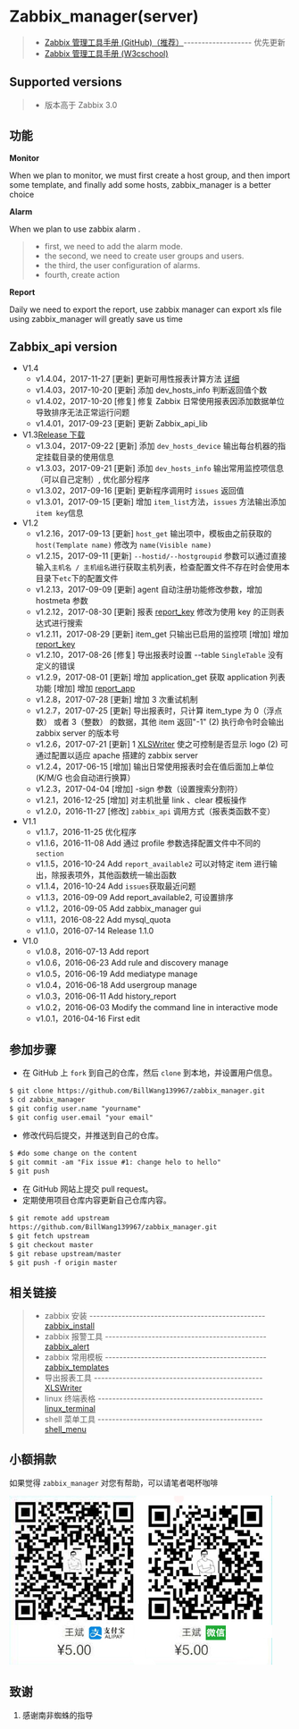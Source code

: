 # Zabbix_manager(server)

> * [Zabbix 管理工具手册 (GitHub)（推荐）](https://github.com/BillWang139967/zabbix_manager/wiki)------------------- 优先更新
> * [Zabbix 管理工具手册 (W3cschool)](http://www.w3cschool.cn/zabbix_manager/)

## Supported versions

> * 版本高于 Zabbix 3.0

## 功能

**Monitor**

When we plan to monitor, we must first create a host group, and then import some template, and finally add some hosts, zabbix_manager is a better choice

**Alarm**

When we plan to use zabbix alarm .
> * first, we need to add the alarm mode.
> * the second, we need to create user groups and users.
> * the third, the user configuration of alarms.
> * fourth, create action

**Report**

Daily we need to export the report, use zabbix manager can export xls file using zabbix_manager will greatly save us time

## Zabbix_api version

* V1.4
    * v1.4.04，2017-11-27 [更新] 更新可用性报表计算方法 [详细](https://github.com/BillWang139967/zabbix_manager/wiki/app_report_available)
    * v1.4.03，2017-10-20 [更新] 添加 dev_hosts_info 判断返回值个数
    * v1.4.02，2017-10-20 [修复] 修复 Zabbix 日常使用报表因添加数据单位导致排序无法正常运行问题
    * v1.4.01，2017-09-23 [更新] 更新 Zabbix_api_lib
* V1.3[Release 下载](https://codeload.github.com/BillWang139967/zabbix_manager/tar.gz/v1.3)
    * v1.3.04，2017-09-22 [更新] 添加 `dev_hosts_device` 输出每台机器的指定挂载目录的使用信息
    * v1.3.03，2017-09-21 [更新] 添加 `dev_hosts_info` 输出常用监控项信息（可以自己定制）, 优化部分程序
    * v1.3.02，2017-09-16 [更新] 更新程序调用时 `issues` 返回值
    * v1.3.01，2017-09-15 [更新] 增加 `item_list`方法，`issues` 方法输出添加`item key`信息
* V1.2
    * v1.2.16，2017-09-13 [更新] `host_get` 输出项中，模板由之前获取的 `host(Template name)` 修改为 `name(Visible name)`
    * v1.2.15，2017-09-11 [更新] `--hostid/--hostgroupid` 参数可以通过直接输入`主机名 / 主机组名`进行获取主机列表，检查配置文件不存在时会使用本目录下`etc`下的配置文件
    * v1.2.13，2017-09-09 [更新] agent 自动注册功能修改参数，增加 hostmeta 参数
    * v1.2.12，2017-08-30 [更新] 报表 [report_key](https://github.com/BillWang139967/zabbix_manager/wiki/app_report_key) 修改为使用 key 的正则表达式进行搜索
    * v1.2.11，2017-08-29 [更新] item_get 只输出已启用的监控项 [增加] 增加 [report_key](https://github.com/BillWang139967/zabbix_manager/wiki/app_report_key)
    * v1.2.10，2017-08-26 [修复] 导出报表时设置 --table `SingleTable` 没有定义的错误
    * v1.2.9，2017-08-01  [更新] 增加 application_get 获取 application 列表功能 [增加] 增加 [report_app](https://github.com/BillWang139967/zabbix_manager/wiki/app_report_app)
    * v1.2.8，2017-07-28  [更新] 增加 3 次重试机制
    * v1.2.7，2017-07-25  [更新] 导出报表时，只计算 item_type 为 0（浮点数） 或者 3（整数） 的数据，其他 item 返回"-1" (2) 执行命令时会输出 zabbix server 的版本号
    * v1.2.6，2017-07-21  [更新] 1 [XLSWriter](https://github.com/BillWang139967/XLSWriter) 使之可控制是否显示 logo (2) 可通过配置以适应 apache 搭建的 zabbix server
    * v1.2.4，2017-06-15  [增加] 输出日常使用报表时会在值后面加上单位 (K/M/G 也会自动进行换算）
    * v1.2.3，2017-04-04  [增加] -sign 参数（设置搜索分割符）
    * v1.2.1，2016-12-25  [增加] 对主机批量 link 、clear 模板操作
    * v1.2.0，2016-11-27  [修改] `zabbix_api` 调用方式（报表类函数不变）
* V1.1
    * v1.1.7，2016-11-25 优化程序
    * v1.1.6，2016-11-08 Add 通过 profile 参数选择配置文件中不同的 `section`
    * v1.1.5，2016-10-24 Add `report_available2` 可以对特定 item 进行输出，除报表项外，其他函数统一输出函数
    * v1.1.4，2016-10-24 Add `issues`获取最近问题
    * v1.1.3，2016-09-09 Add report_available2, 可设置排序
    * v1.1.2，2016-09-05 Add zabbix_manager gui
    * v1.1.1，2016-08-22 Add mysql_quota
    * v1.1.0，2016-07-14 Release 1.1.0
* V1.0
    * v1.0.8，2016-07-13 Add report
    * v1.0.6，2016-06-23 Add rule and discovery manage
    * v1.0.5，2016-06-19 Add mediatype manage
    * v1.0.4，2016-06-18 Add usergroup manage
    * v1.0.3，2016-06-11 Add history_report
    * v1.0.2，2016-06-03 Modify the command line in interactive mode
    * v1.0.1，2016-04-16 First edit

## 参加步骤

* 在 GitHub 上 `fork` 到自己的仓库，然后 `clone` 到本地，并设置用户信息。
```
$ git clone https://github.com/BillWang139967/zabbix_manager.git
$ cd zabbix_manager
$ git config user.name "yourname"
$ git config user.email "your email"
```
* 修改代码后提交，并推送到自己的仓库。
```
$ #do some change on the content
$ git commit -am "Fix issue #1: change helo to hello"
$ git push
```
* 在 GitHub 网站上提交 pull request。
* 定期使用项目仓库内容更新自己仓库内容。
```
$ git remote add upstream https://github.com/BillWang139967/zabbix_manager.git
$ git fetch upstream
$ git checkout master
$ git rebase upstream/master
$ git push -f origin master
```
## 相关链接

> * zabbix 安装 -------------------------------------------------[zabbix_install](https://github.com/BillWang139967/zabbix_install)
> * zabbix 报警工具 ---------------------------------------------[zabbix_alert](https://github.com/BillWang139967/zabbix_alert)
> * zabbix 常用模板 ---------------------------------------------[zabbix_templates](https://github.com/BillWang139967/zabbix_templates)
> * 导出报表工具 -----------------------------------------------[XLSWriter](https://github.com/BillWang139967/XLSWriter)
> * linux 终端表格 ----------------------------------------------[linux_terminal](https://github.com/BillWang139967/linux_terminal)
> * shell 菜单工具 ----------------------------------------------[shell_menu](https://github.com/BillWang139967/shell_menu)

## 小额捐款

如果觉得 `zabbix_manager` 对您有帮助，可以请笔者喝杯咖啡

![Screenshot](images/5.jpg)

## 致谢

1. 感谢南非蜘蛛的指导
